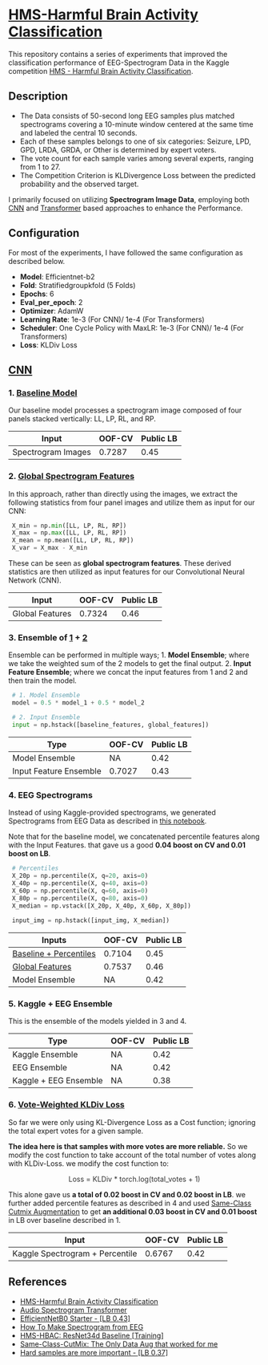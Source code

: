 # [HMS-Harmful Brain Activity Classification](https://www.kaggle.com/competitions/hms-harmful-brain-activity-classification)
This repository contains a series of experiments that improved the classification performance of EEG-Spectrogram Data in the Kaggle competition [HMS - Harmful Brain Activity Classification](https://www.kaggle.com/competitions/hms-harmful-brain-activity-classification).

## Description

* The Data consists of 50-second long EEG samples plus matched spectrograms covering a 10-minute window centered at the same time and labeled the central 10 seconds.
* Each of these samples belongs to one of six categories: Seizure, LPD, GPD, LRDA, GRDA, or Other is determined by expert voters.
* The vote count for each sample varies among several experts, ranging from 1 to 27.
* The Competition Criterion is KLDivergence Loss between the predicted probability and the observed target.

I primarily focused on utilizing **Spectrogram Image Data**, employing both [CNN](https://github.com/Cranjis-McB/HMS-Harmful-Brain-Activity-Classification/tree/main/CNN) and [Transformer](https://github.com/Cranjis-McB/HMS-Harmful-Brain-Activity-Classification/tree/main/Transformers) based approaches to enhance the Performance.

## Configuration
For most of the experiments, I have followed the same configuration as described below.

* **Model**: Efficientnet-b2
* **Fold**: Stratifiedgroupkfold (5 Folds)
* **Epochs**: 6
* **Eval_per_epoch**: 2
* **Optimizer**: AdamW
* **Learning Rate**: 1e-3 (For CNN)/ 1e-4 (For Transformers)
* **Scheduler**: One Cycle Policy with MaxLR: 1e-3 (For CNN)/ 1e-4 (For Transformers)
* **Loss**: KLDiv Loss

## [CNN](https://github.com/Cranjis-McB/HMS-Harmful-Brain-Activity-Classification/blob/main/CNN)

### 1. [Baseline Model](https://github.com/Cranjis-McB/HMS-Harmful-Brain-Activity-Classification/blob/main/CNN/baseline.ipynb)

Our baseline model processes a spectrogram image composed of four panels stacked vertically: LL, LP, RL, and RP.

| Input | OOF-CV | Public LB |
|-----------------|-----------------|-----------------|
| Spectrogram Images | 0.7287 | 0.45 |

### 2. [Global Spectrogram Features](https://github.com/Cranjis-McB/HMS-Harmful-Brain-Activity-Classification/blob/main/CNN/spectrogram_stat_image-nb.ipynb)


In this approach, rather than directly using the images, we extract the following statistics from four panel images and utilize them as input for our CNN:

```python
 X_min = np.min([LL, LP, RL, RP])
 X_max = np.max([LL, LP, RL, RP])
 X_mean = np.mean([LL, LP, RL, RP])
 X_var = X_max - X_min
```

These can be seen as **global spectrogram features**. These derived statistics are then utilized as input features for our Convolutional Neural Network (CNN).

 | Input | OOF-CV | Public LB |
|-----------------|-----------------|-----------------|
| Global Features | 0.7324 | 0.46 |

### 3. Ensemble of [1](https://github.com/Cranjis-McB/HMS-Harmful-Brain-Activity-Classification/blob/main/CNN/baseline.ipynb) + [2](https://github.com/Cranjis-McB/HMS-Harmful-Brain-Activity-Classification/blob/main/CNN/spectrogram_stat_image-nb.ipynb)

Ensemble can be performed in multiple ways; 1. **Model Ensemble**; where we take the weighted sum of the 2 models to get the final output. 2. **Input Feature Ensemble**; where we concat the input features from 1 and 2 and then train the model.

```python
 # 1. Model Ensemble
 model = 0.5 * model_1 + 0.5 * model_2

 # 2. Input Ensemble
 input = np.hstack([baseline_features, global_features])
```

 | Type | OOF-CV | Public LB |
|-----------------|-----------------|-----------------|
| Model Ensemble | NA | 0.42 |
| Input Feature Ensemble | 0.7027 | 0.43 |

### 4. EEG Spectrograms

Instead of using Kaggle-provided spectrograms, we generated Spectrograms from EEG Data as described in [this notebook](https://www.kaggle.com/code/cdeotte/how-to-make-spectrogram-from-eeg).

Note that for the baseline model, we concatenated percentile features along with the Input Features. that gave us a good **0.04 boost on CV and 0.01 boost on LB**.
```python
 # Percentiles
 X_20p = np.percentile(X, q=20, axis=0)
 X_40p = np.percentile(X, q=40, axis=0)
 X_60p = np.percentile(X, q=60, axis=0)
 X_80p = np.percentile(X, q=80, axis=0)
 X_median = np.vstack([X_20p, X_40p, X_60p, X_80p])
 
 input_img = np.hstack([input_img, X_median])
```

 | Inputs | OOF-CV | Public LB |
|-----------------|-----------------|-----------------|
| [Baseline + Percentiles](https://github.com/Cranjis-McB/HMS-Harmful-Brain-Activity-Classification/blob/main/CNN/eeg-percentiles-nb.ipynb) | 0.7104 | 0.45 |
| [Global Features](https://github.com/Cranjis-McB/HMS-Harmful-Brain-Activity-Classification/blob/main/CNN/eeg-global-features-nb.ipynb) | 0.7537 | 0.46 |
| Model Ensemble | NA | 0.42 |

### 5. Kaggle + EEG Ensemble

This is the ensemble of the models yielded in 3 and 4.

 | Type | OOF-CV | Public LB |
|-----------------|-----------------|-----------------|
| Kaggle Ensemble | NA | 0.42 |
| EEG Ensemble | NA | 0.42 |
| Kaggle + EEG Ensemble | NA | 0.38 |

### 6. [Vote-Weighted KLDiv Loss](https://github.com/Cranjis-McB/HMS-Harmful-Brain-Activity-Classification/blob/main/CNN/vote-weighted-kldiv-loss-cutmix-nb.ipynb)

So far we were only using KL-Divergence Loss as a Cost function; ignoring the total expert votes for a given sample.

**The idea here is that samples with more votes are more reliable.** So we modify the cost function to take account of the total number of votes along with KLDiv-Loss. we modify the cost function to:


<p align="center">
  <span style="color:#333;">
    Loss = KLDiv * torch.log(total_votes + 1)
  </span>
</p>


This alone gave us **a total of 0.02 boost in CV and 0.02 boost in LB**. we further added percentile features as described in 4 and used [Same-Class Cutmix Augmentation](https://www.kaggle.com/competitions/hms-harmful-brain-activity-classification/discussion/479446) to get **an additional 0.03 boost in CV and 0.01 boost** in LB over baseline described in 1.

| Input | OOF-CV | Public LB |
|-----------------|-----------------|-----------------|
| Kaggle Spectrogram + Percentile | 0.6767 | 0.42 |




## References
* [HMS-Harmful Brain Activity Classification](https://www.kaggle.com/competitions/hms-harmful-brain-activity-classification)
* [Audio Spectrogram Transformer](https://huggingface.co/docs/transformers/model_doc/audio-spectrogram-transformer)
* [EfficientNetB0 Starter - [LB 0.43]](https://www.kaggle.com/code/cdeotte/efficientnetb0-starter-lb-0-43?scriptVersionId=159911317)
* [How To Make Spectrogram from EEG](https://www.kaggle.com/code/cdeotte/how-to-make-spectrogram-from-eeg)
* [HMS-HBAC: ResNet34d Baseline [Training]](https://www.kaggle.com/code/ttahara/hms-hbac-resnet34d-baseline-training)
* [Same-Class-CutMix: The Only Data Aug that worked for me](https://www.kaggle.com/competitions/hms-harmful-brain-activity-classification/discussion/479446)
* [Hard samples are more important - [LB 0.37]](https://www.kaggle.com/competitions/hms-harmful-brain-activity-classification/discussion/477461)
